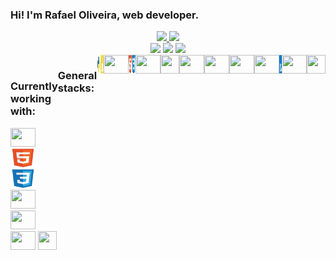 ### Hi! I'm Rafael Oliveira, web developer.

<div align="center">
  <a href="https://raf1nho.github.io/portfolio/">
  <img height="180em" src="https://github-readme-stats.vercel.app/api?username=Raf1nho&show_icons=true&theme=dark&include_all_commits=true&count_private=true"/>
  <img height="180em" src="https://github-readme-stats.vercel.app/api/top-langs/?username=Raf1nho&layout=compact&langs_count=7&theme=dark"/>
</div>
  <div align="center" style="display">
  <a href="https://www.linkedin.com/in/rafael-wos96/" target="_blank"><img src="https://img.shields.io/badge/-LinkedIn-%230077B5?style=for-the-badge&logo=linkedin&logoColor=white"></a>
  <a href = "mailto:rafaelwos96@gmail.com"><img src="https://img.shields.io/badge/-Gmail-%23333?style=for-the-badge&logo=gmail&logoColor=white"></a>
  <a href="https://twitter.com/raf1nho" target="_blank"><img src="https://img.shields.io/badge/Twitter-1DA1F2?style=for-the-badge&logo=twitter&logoColor=white"></a>  
</div>
  
<div style="display: flex;
    justify-content: space-evenly;">
  <div style="display: inline_block"><br>
    <h3>Currently working with:</h3>
    <a href="https://github.com/Raf1nho/" title="PHP"><img src="https://cdn.jsdelivr.net/gh/devicons/devicon/icons/php/php-plain.svg" height="30" width="40"></a>
    <a href="https://github.com/Raf1nho/" title="HTML5"><img src="https://raw.githubusercontent.com/devicons/devicon/master/icons/html5/html5-original.svg" height="30" width="40"></a>
    <a href="https://github.com/Raf1nho/" title="CSS3"><img src="https://raw.githubusercontent.com/devicons/devicon/master/icons/css3/css3-original.svg" height="30" width="40"></a>
    <a href="https://github.com/Raf1nho/" title="MySQL"><img src="https://cdn.jsdelivr.net/gh/devicons/devicon/icons/mysql/mysql-plain.svg" height="30" width="40"></a>
    <a href="https://github.com/Raf1nho/" title="GIT"><img src="https://cdn.jsdelivr.net/gh/devicons/devicon/icons/git/git-plain.svg" height="30" width="40"></a>
    <a href="https://github.com/Raf1nho/" title="Docker"><img src="https://cdn.jsdelivr.net/gh/devicons/devicon/icons/docker/docker-plain.svg" height="30" width="40"></a>
    <a href="https://github.com/Raf1nho/" title="Symfony"><img src="https://www.vendev.in/assets/img/symfony.png" height="30" width="30"></a>
  </div>
  <hr>
    <h3>General stacks:</h3>
    <a href="https://github.com/Raf1nho/" title="Python"><img src="https://raw.githubusercontent.com/devicons/devicon/master/icons/python/python-original.svg" height="30" width="40"></a>
    <a href="https://github.com/Raf1nho/" title="Javascript"><img src="https://raw.githubusercontent.com/devicons/devicon/master/icons/javascript/javascript-plain.svg" height="30" width="40"></a>
    <a href="https://github.com/Raf1nho/" title="PHP"><img src="https://cdn.jsdelivr.net/gh/devicons/devicon/icons/php/php-plain.svg" height="30" width="40"></a>
    <a href="https://github.com/Raf1nho/" title="HTML5"><img src="https://raw.githubusercontent.com/devicons/devicon/master/icons/html5/html5-original.svg" height="30" width="40"></a>
    <a href="https://github.com/Raf1nho/" title="CSS3"><img src="https://raw.githubusercontent.com/devicons/devicon/master/icons/css3/css3-original.svg" height="30" width="40"></a>
    <a href="https://github.com/Raf1nho/" title="MySQL"><img src="https://cdn.jsdelivr.net/gh/devicons/devicon/icons/mysql/mysql-plain.svg" height="30" width="40"></a>
    <a href="https://github.com/Raf1nho/" title="GIT"><img src="https://cdn.jsdelivr.net/gh/devicons/devicon/icons/git/git-plain.svg" height="30" width="30"></a>
    <a href="https://github.com/Raf1nho/" title="Vue.Js"><img src="https://cdn.jsdelivr.net/gh/devicons/devicon/icons/vuejs/vuejs-original.svg" height="30" width="40"></a>
    <a href="https://github.com/Raf1nho/" title="ReactJS"><img src="https://cdn.jsdelivr.net/gh/devicons/devicon/icons/react/react-original.svg" height="30" width="40"></a>
    <a href="https://github.com/Raf1nho/" title="Svelte"><img src="https://cdn.jsdelivr.net/gh/devicons/devicon/icons/svelte/svelte-original.svg" height="30" width="40"></a>
    <a href="https://github.com/Raf1nho/" title="Angular"><img src="https://cdn.jsdelivr.net/gh/devicons/devicon/icons/angularjs/angularjs-plain.svg" height="30" width="40"></a>
    <a href="https://github.com/Raf1nho/" title="Typescript"><img src="https://raw.githubusercontent.com/devicons/devicon/master/icons/typescript/typescript-plain.svg" height="30" width="30"></a>
    <a href="https://github.com/Raf1nho/" title="Docker"><img src="https://cdn.jsdelivr.net/gh/devicons/devicon/icons/docker/docker-plain.svg" height="30" width="40"></a>
    <a href="https://github.com/Raf1nho/" title="Symfony"><img src="https://www.vendev.in/assets/img/symfony.png" height="30" width="30"></a>
  </div>
  </div>
<div>
  
